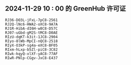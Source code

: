 ## 2024-11-29 10 : 00 的 GreenHub 许可证
```
RJ36-DO3L-jFxL-7pC8-2561
RJ2Q-lNc6-HWA2-oXC8-9A7A
RJ1R-HibA-dI6H-w8C8-D57C
RJ07-uGbd-gM2S-tMC8-D0AE
RIzU-dqKT-k3it-1JC8-2904
RIyo-8lWb-MpCI-nQC8-2518
RIyX-O3kP-sg4a-eXC8-BF05
RIxm-hLxp-b5Zl-piC8-3C82
RIwk-kqyQ-xlXf-yAC8-77AF
RIwR-PNlp-CGgv-JxC8-E437
```
